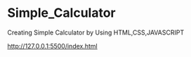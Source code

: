 # Simple_Calculator
Creating Simple Calculator by Using HTML,CSS,JAVASCRIPT

http://127.0.0.1:5500/index.html
